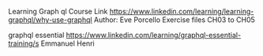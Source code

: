 
Learning Graph ql
Course Link
https://www.linkedin.com/learning/learning-graphql/why-use-graphql
Author: Eve Porcello
Exercise files CH03 to CH05

graphql essential
https://www.linkedin.com/learning/graphql-essential-training/s
Emmanuel Henri
